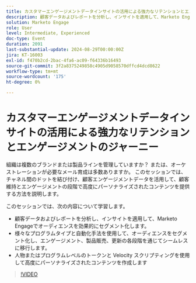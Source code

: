 ```yaml
---
title: カスタマーエンゲージメントデータインサイトの活用による強力なリテンションとエンゲージメントのジャーニー
description: 顧客データおよびレポートを分析し、インサイトを適用して、Marketo Engageでオーディエンスを効果的にセグメント化します。 様々なプログラムタイプと自動化手法を使用して、オーディエンスをセグメント化し、エンゲージメント、製品販売、更新の各段階を通じてシームレスに移行します。 人物またはプログラムレベルのトークンと Velocity スクリプティングを使用して高度にパーソナライズされたコンテンツを作成します
solution: Marketo Engage
role: User
level: Intermediate, Experienced
doc-type: Event
duration: 2091
last-substantial-update: 2024-08-29T00:00:00Z
jira: KT-16003
exl-id: f470b2cd-2bac-4fa6-ac09-f64336b16493
source-git-commit: 3f2a8375249858c4905d9058570dffcd4dcd8622
workflow-type: tm+mt
source-wordcount: '175'
ht-degree: 0%

---
```


# カスタマーエンゲージメントデータインサイトの活用による強力なリテンションとエンゲージメントのジャーニー

組織は複数のブランドまたは製品ラインを管理していますか？ または、オーケストレーションが必要なメール育成は多数ありますか。 このセッションでは、チャネル間のドットを結び付け、顧客エンゲージメントデータを活用して、顧客維持とエンゲージメントの段階で高度にパーソナライズされたコンテンツを提供する方法を説明します。

このセッションでは、次の内容について学習します。

* 顧客データおよびレポートを分析し、インサイトを適用して、Marketo Engageでオーディエンスを効果的にセグメント化します。
* 様々なプログラムタイプと自動化手法を使用して、オーディエンスをセグメント化し、エンゲージメント、製品販売、更新の各段階を通じてシームレスに移行します。
* 人物またはプログラムレベルのトークンと Velocity スクリプティングを使用して高度にパーソナライズされたコンテンツを作成します

>[!VIDEO](https://video.tv.adobe.com/v/3432946/?learn=on)
